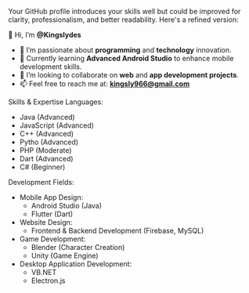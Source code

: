 Your GitHub profile introduces your skills well but could be improved for clarity, professionalism, and better readability. Here's a refined version:


👋 Hi, I’m **@Kingslydes**  
- 👀 I’m passionate about **programming** and **technology** innovation.  
- 🌱 Currently learning **Advanced Android Studio** to enhance mobile development skills.  
- 💞️ I’m looking to collaborate on **web** and **app development projects**.  
- 📫 Feel free to reach me at: **kingsly966@gmail.com**



 Skills & Expertise
Languages: 
- Java (Advanced)  
- JavaScript (Advanced)  
- C++ (Advanced)  
- Pytho (Advanced)  
- PHP (Moderate)  
- Dart (Advanced)  
- C# (Beginner)

Development Fields:  
- Mobile App Design:  
  - Android Studio (Java)  
  - Flutter (Dart)  
- Website Design:  
  - Frontend & Backend Development (Firebase, MySQL)  
- Game Development:  
  - Blender (Character Creation)  
  - Unity (Game Engine)  
- Desktop Application Development: 
  - VB.NET  
  - Electron.js

